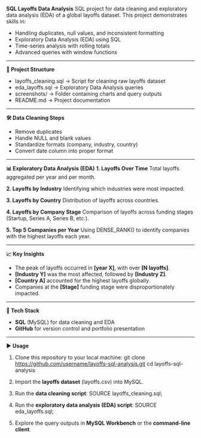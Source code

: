 **SQL Layoffs Data Analysis**
SQL project for data cleaning and exploratory data analysis (EDA) of a global layoffs dataset.
This project demonstrates skills in:
* Handling duplicates, null values, and inconsistent formatting
* Exploratory Data Analysis (EDA) using SQL
* Time-series analysis with rolling totals
* Advanced queries with window functions

---

**📂 Project Structure**
* layoffs_cleaning.sql → Script for cleaning raw layoffs dataset
* eda_layoffs.sql → Exploratory Data Analysis queries
* screenshots/ → Folder containing charts and query outputs
* README.md → Project documentation

---

**🛠️ Data Cleaning Steps**
* Remove duplicates
* Handle NULL and blank values
* Standardize formats (company, industry, country)
* Convert date column into proper format

---

**📊 Exploratory Data Analysis (EDA)**
**1. Layoffs Over Time**
Total layoffs aggregated per year and per month.

**2. Layoffs by Industry**
Identifying which industries were most impacted.

**3. Layoffs by Country**
Distribution of layoffs across countries.

**4. Layoffs by Company Stage**
Comparison of layoffs across funding stages (Startup, Series A, Series B, etc.).

**5. Top 5 Companies per Year**
Using DENSE_RANK() to identify companies with the highest layoffs each year.

---

**📈 Key Insights**
* The peak of layoffs occurred in **[year X]**, with over **[N layoffs]**.
* **[Industry Y]** was the most affected, followed by **[Industry Z]**.
* **[Country A]** accounted for the highest layoffs globally.
* Companies at the **[Stage]** funding stage were disproportionately impacted.

---

**🚀 Tech Stack**
* **SQL** (MySQL) for data cleaning and EDA
* **GitHub** for version control and portfolio presentation

---

**▶️ Usage**
1. Clone this repository to your local machine:
   git clone https://github.com/username/layoffs-sql-analysis.git
   cd layoffs-sql-analysis

2. Import the **layoffs dataset** (layoffs.csv) into MySQL.

3. Run the **data cleaning script**:
   SOURCE layoffs_cleaning.sql;

4. Run the **exploratory data analysis (EDA) script**:
   SOURCE eda_layoffs.sql;

5. Explore the query outputs in **MySQL Workbench** or the **command-line client**. 

